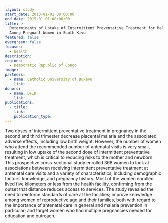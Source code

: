 ```yaml
---
layout: study
start_date: 2013-01-01 00:00:00
end_date: 2015-01-01 00:00:00
title: >-
  Determinants of Uptake of Intermittent Preventative Treatment for Malaria
  Among Pregnant Women in South Kivu
featured: false
evergreen: false
focuses:
  - health
description:
regions:
  - Democratic Republic of Congo
image:
partners:
  - name: Catholic University of Bukavu
    link:
donors:
  - name: DFID
    link:
publications:
  - title:
    link:
    publication_type:
---
```


Two doses of intermittent preventative treatment in pregnancy in the second and third trimester decrease placental malaria and the associated adverse effects, including low birth weight. However, the number of women who attend the recommended number of antenatal visits is very small, resulting in low uptake of the second dose of intermittent preventative treatment, which is critical to reducing risks to the mother and newborn. This prospective cross-sectional study enrolled 368 women to look at associations between receiving intermittent preventative treatment at antenatal care visits and a variety of characteristics, including demographic factors, knowledge, and pregnancy history. Most of the women enrolled lived five kilometers or less from the health facility, confirming from the outset that distance reduces access to services. The study revealed the need to reinforce standards of care at the facilities; improve knowledge among women of reproductive age and their families, both with regard to the importance of antenatal care in general and malaria prevention in particular; and target women who had multiple pregnancies needed for education and outreach.